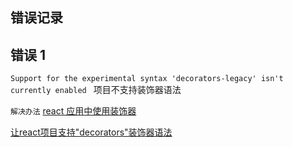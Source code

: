 ## 错误记录

## 错误 1

`Support for the experimental syntax 'decorators-legacy' isn't currently enabled ` 项目不支持装饰器语法

`解决办法`
[react 应用中使用装饰器](https://blog.csdn.net/openglnewbee/article/details/79529802)

[让react项目支持"decorators"装饰器语法](https://blog.csdn.net/wlk2064819994/article/details/85037461)
